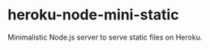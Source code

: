 heroku-node-mini-static
=======================

Minimalistic Node.js server to serve static files on Heroku.

